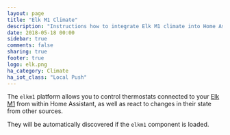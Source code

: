 ```yaml
---
layout: page
title: "Elk M1 Climate"
description: "Instructions how to integrate Elk M1 climate into Home Assistant."
date: 2018-05-18 00:00
sidebar: true
comments: false
sharing: true
footer: true
logo: elk.png
ha_category: Climate
ha_iot_class: "Local Push"
---
```


The `elkm1` platform allows you to control thermostats connected to your [Elk M1](https://www.elkproducts.com/m1_controls.html) from within Home Assistant, as well as react to changes in their state from other sources.

They will be automatically discovered if the `elkm1` component is loaded.